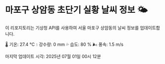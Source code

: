 
# 마포구 상암동 초단기 실황 날씨 정보 🌤️

이 리포지토리는 기상청 API를 사용하여 서울 마포구 상암동의 날씨 정보를 업데이트합니다. 

🌡️ 기온: 27.4 ℃
💧 강수량: 0 mm
💦 습도: 80 %
🌬️ 풍속: 1.5 m/s

마지막 업데이트 시각: 2025년 07월 01일 00시 12분    
